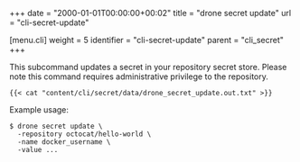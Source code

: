 +++
date = "2000-01-01T00:00:00+00:02"
title = "drone secret update"
url = "cli-secret-update"

[menu.cli]
  weight = 5
  identifier = "cli-secret-update"
  parent = "cli_secret"
+++

This subcommand updates a secret in your repository secret store. Please note this command requires administrative privilege to the repository.

```text
{{< cat "content/cli/secret/data/drone_secret_update.out.txt" >}}
```

Example usage:

```text
$ drone secret update \
  -repository octocat/hello-world \
  -name docker_username \
  -value ...
```
